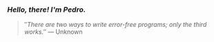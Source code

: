 ### *Hello, there! I'm Pedro.*
> ″*There are two ways to write error-free programs; only the third works.*″
 — Unknown
